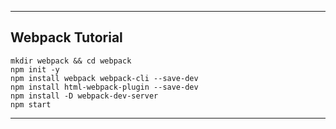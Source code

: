 ***

## __Webpack Tutorial__
```
mkdir webpack && cd webpack
npm init -y
npm install webpack webpack-cli --save-dev
npm install html-webpack-plugin --save-dev
npm install -D webpack-dev-server
npm start
```
***